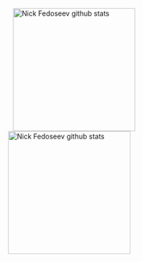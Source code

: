 ##

<div class="container">

<a href="https://github.com/Fe-Nik-S" >
    <img src="https://github-readme-stats.vercel.app/api?username=Fe-Nik-S&count_private=true&include_all_commits=true&hide_rank=true&show_icons=true&theme=vue" align="left" height="250px" style="margin: 0 20px 0 10px" alt="Nick Fedoseev github stats" />
</a>

<a href="https://github.com/Fe-Nik-S" >
    <img src="https://github-readme-stats.vercel.app/api/top-langs?username=Fe-Nik-S&langs_count=5&layout=compact&theme=fvue" align="left" height="250px" alt="Nick Fedoseev github stats" />
</a>

</div>

##
